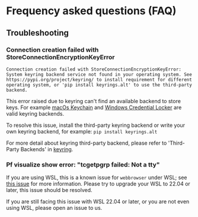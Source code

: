# Frequency asked questions (FAQ)

## Troubleshooting ##

### Connection creation failed with StoreConnectionEncryptionKeyError

```
Connection creation failed with StoreConnectionEncryptionKeyError: System keyring backend service not found in your operating system. See https://pypi.org/project/keyring/ to install requirement for different operating system, or 'pip install keyrings.alt' to use the third-party backend.
```

This error raised due to keyring can't find an available backend to store keys.
For example [macOs Keychain](https://en.wikipedia.org/wiki/Keychain_%28software%29) and [Windows Credential Locker](https://learn.microsoft.com/en-us/windows/uwp/security/credential-locker)
are valid keyring backends.

To resolve this issue, install the third-party keyring backend or write your own keyring backend, for example:
`pip install keyrings.alt`

For more detail about keyring third-party backend, please refer to 'Third-Party Backends' in [keyring](https://pypi.org/project/keyring/).

### Pf visualize show error: "tcgetpgrp failed: Not a tty"

If you are using WSL, this is a known issue for `webbrowser` under WSL; see [this issue](https://github.com/python/cpython/issues/89752) for more information. Please try to upgrade your WSL to 22.04 or later, this issue should be resolved.

If you are still facing this issue with WSL 22.04 or later, or you are not even using WSL, please open an issue to us.
